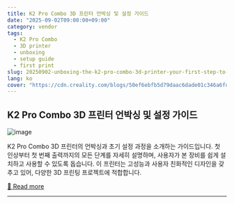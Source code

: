 ```yaml
---
title: K2 Pro Combo 3D 프린터 언박싱 및 설정 가이드
date: "2025-09-02T09:00:00+09:00"
category: vendor
tags:
  - K2 Pro Combo
  - 3D printer
  - unboxing
  - setup guide
  - first print
slug: 20250902-unboxing-the-k2-pro-combo-3d-printer-your-first-step-to-printing-success
lang: ko
cover: "https://cdn.creality.com/blogs/50ef6ebfb5d79daac6dade01c346a6fd.png"
---
```


## K2 Pro Combo 3D 프린터 언박싱 및 설정 가이드
![image](https://cdn.creality.com/blogs/50ef6ebfb5d79daac6dade01c346a6fd.png)

K2 Pro Combo 3D 프린터의 언박싱과 초기 설정 과정을 소개하는 가이드입니다. 첫 인상부터 첫 번째 출력까지의 모든 단계를 자세히 설명하며, 사용자가 본 장비를 쉽게 설치하고 사용할 수 있도록 돕습니다. 이 프린터는 고성능과 사용자 친화적인 디자인을 갖추고 있어, 다양한 3D 프린팅 프로젝트에 적합합니다.

[🔗 Read more](https://www.creality.com/blog/creality-k2-pro-combo-unbox-and-setup)

---